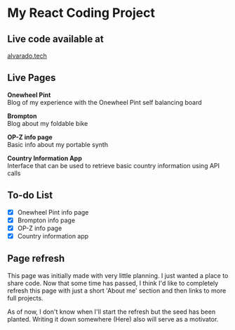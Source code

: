 # My React Coding Project

## Live code available at

[alvarado.tech](https://alvarado.tech/)

## Live Pages

**Onewheel Pint**  
Blog of my experience with the Onewheel Pint self balancing board

**Brompton**  
Blog about my foldable bike

**OP-Z info page**  
Basic info about my portable synth

**Country Information App**  
Interface that can be used to retrieve
basic country information using API calls

## To-do List

- [x] Onewheel Pint info page
- [x] Brompton info page
- [x] OP-Z info page
- [x] Country information app

## Page refresh

This page was initially made with very little planning. I just wanted a place to share code. Now that some time has passed, I think I'd like to completely refresh this page with just a short 'About me' section and then links to more full projects.

As of now, I don't know when I'll start the refresh but the seed has been planted. Writing it down somewhere (Here) also will serve as a motivator.

